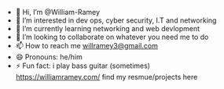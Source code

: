 - 👋 Hi, I’m @William-Ramey
- 👀 I’m interested in dev ops, cyber security, I.T and networking 
- 🌱 I’m currently learning networking and web devlopment 
- 💞️ I’m looking to collaborate on whatever you need me to do 
- 📫 How to reach me willramey3@gmail.com
- 😄 Pronouns: he/him
- ⚡ Fun fact: i play bass guitar (sometimes)  
https://williamramey.com/
find my resmue/projects here 

<!---
William-Ramey/William-Ramey is a ✨ special ✨ repository because its `README.md` (this file) appears on your GitHub profile.
You can click the Preview link to take a look at your changes.
--->

